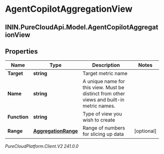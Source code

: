 # AgentCopilotAggregationView

## ININ.PureCloudApi.Model.AgentCopilotAggregationView

## Properties

|Name | Type | Description | Notes|
|------------ | ------------- | ------------- | -------------|
| **Target** | **string** | Target metric name | |
| **Name** | **string** | A unique name for this view. Must be distinct from other views and built-in metric names. | |
| **Function** | **string** | Type of view you wish to create | |
| **Range** | [**AggregationRange**](AggregationRange) | Range of numbers for slicing up data | [optional] |



_PureCloudPlatform.Client.V2 241.0.0_

